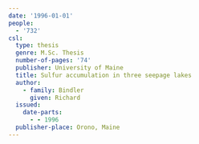 ```yaml
---
date: '1996-01-01'
people: 
  - '732'
csl:
  type: thesis
  genre: M.Sc. Thesis
  number-of-pages: '74'
  publisher: University of Maine
  title: Sulfur accumulation in three seepage lakes
  author:
    - family: Bindler
      given: Richard
  issued:
    date-parts:
      - - 1996
  publisher-place: Orono, Maine
---
```

